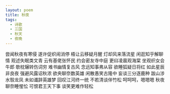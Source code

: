 ```yaml
---
layout: poem
title: 秋夜
tags:
  - 诗歌
  - 三国
  - 秋天
  - 夜晚
---
```

尝闻秋夜有寒侵
遂许促织闹消停
梧让云移疑月醒
灯却风来落流星
闲逛知乎解聊情
观述失眠类文青
云有基佬张怀民
约会密友寺中庭
更曰凌晨观海棠
坐观织女会牛郎
欹枕辗转伤词穷
难书幽情复古风
念远知事弗从容
欲睡狐疑日将红
如此星辰非良夜
强避风露诏秋浓
欲央聊奈数英雄
闲散愚笑古隆中
妄谈三分逐鹿种
跋山涉水彀龙凤
未如谶辞英雄梦
回叹江河终一统
不若清谈伴竹松
呵呵呵，嗯嗯嗯
秋夜聊奈睡惺忪
可恨君王天下事
谈笑更难作轻松
